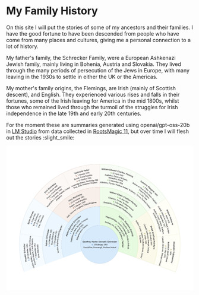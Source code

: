 # My Family History

On this site I will put the stories of some of my ancestors and their families. I have the good fortune to have been descended from people who have come from many places and cultures, giving me a personal connection to a lot of history.

My father's family, the Schrecker Family, were a European Ashkenazi Jewish family, mainly living in Bohenia, Austria and Slovakia. They lived through the many periods of persecution of the Jews in Europe, with many leaving in the 1930s to settle in either the UK or the Americas.

My mother's family origins, the Flemings, are Irish (mainly of Scottish descent), and English. They experienced various rises and falls in their fortunes, some of the Irish leaving for America in the mid 1800s, whilst those who remained lived through the turmoil of the struggles for Irish independence in the late 19th and early 20th centuries.

For the moment these are summaries generated using openai/gpt-oss-20b in [LM Studio](https://lmstudio.ai) from data collected in [RootsMagic 11](https://www.rootsmagic.com), but over time I will flesh out the stories :slight_smile:

![Fan chart][def]

[def]: assets/GeoffFanChart.jpg